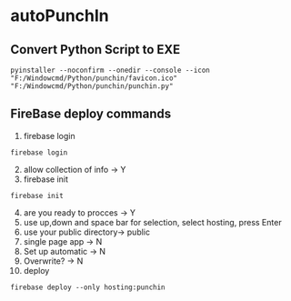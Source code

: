 # autoPunchIn

## Convert Python Script to EXE
```
pyinstaller --noconfirm --onedir --console --icon "F:/Windowcmd/Python/punchin/favicon.ico"  "F:/Windowcmd/Python/punchin/punchin.py"
```


## FireBase deploy commands

1. firebase login
```
firebase login
```
2. allow collection of info -> Y
3. firebase init
```
firebase init
```
4. are you ready to procces -> Y
5. use up,down and space bar for selection, select hosting, press Enter
6. use your public directory-> public
7. single page app -> N
8. Set up automatic -> N
9. Overwrite? -> N
10. deploy
```
firebase deploy --only hosting:punchin
```
